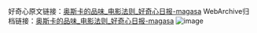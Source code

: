 好奇心原文链接：[奥斯卡的品味_电影法则_好奇心日报-magasa](https://www.qdaily.com/articles/6869.html)
WebArchive归档链接：[奥斯卡的品味_电影法则_好奇心日报-magasa](http://web.archive.org/web/20190623171502/https://www.qdaily.com/articles/6869.html)
![image](http://ww3.sinaimg.cn/large/007d5XDply1g3wb7fnm88j30u02qb4n2)